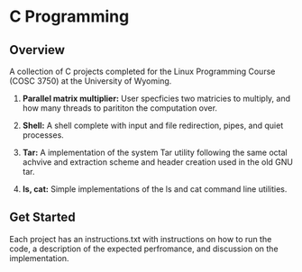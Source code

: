 # C Programming

## Overview
A collection of C projects completed for the Linux Programming Course (COSC 3750) at the University of Wyoming. 

1. **Parallel matrix multiplier:** User specficies two matricies to multiply, and how many threads to parititon the computation over.

2. **Shell:** A shell complete with input and file redirection, pipes, and quiet processes.

3. **Tar:** A implementation of the system Tar utility following the same octal achvive and extraction scheme and header creation used in the old GNU tar.  

4. **ls, cat:** Simple implementations of the ls and cat command line utilities.

## Get Started 
Each project has an instructions.txt with instructions on how to run the code, a description of the expected perfromance, and discussion on the implementation.



